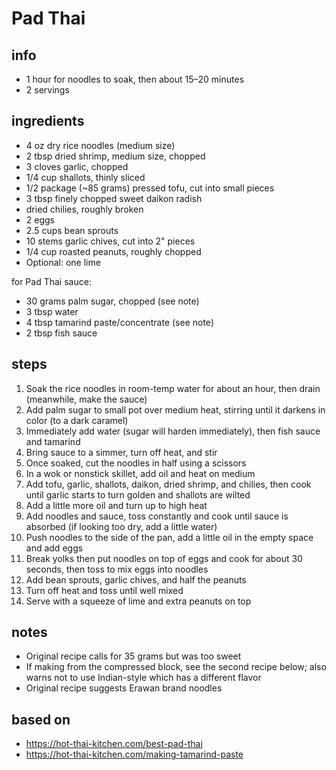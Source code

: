 # Pad Thai  

## info  
* 1 hour for noodles to soak, then about 15–20 minutes  
* 2 servings

## ingredients
* 4 oz dry rice noodles (medium size)  
* 2 tbsp dried shrimp, medium size, chopped  
* 3 cloves garlic, chopped  
* 1/4 cup shallots, thinly sliced  
* 1/2 package (\~85 grams) pressed tofu, cut into small pieces  
* 3 tbsp finely chopped sweet daikon radish  
* dried chilies, roughly broken  
* 2 eggs  
* 2.5 cups bean sprouts  
* 10 stems garlic chives, cut into 2" pieces  
* 1/4 cup roasted peanuts, roughly chopped  
* Optional: one lime  

for Pad Thai sauce:  
* 30 grams palm sugar, chopped (see note)  
* 3 tbsp water  
* 4 tbsp tamarind paste/concentrate (see note)  
* 2 tbsp fish sauce  

## steps  
1. Soak the rice noodles in room-temp water for about an hour, then drain (meanwhile, make the sauce)  
2. Add palm sugar to small pot over medium heat, stirring until it darkens in color (to a dark caramel)  
3. Immediately add water (sugar will harden immediately), then fish sauce and tamarind  
4. Bring sauce to a simmer, turn off heat, and stir  
5. Once soaked, cut the noodles in half using a scissors  
6. In a wok or nonstick skillet, add oil and heat on medium  
7. Add tofu, garlic, shallots, daikon, dried shrimp, and chilies, then cook until garlic starts to turn golden and shallots are wilted  
8. Add a little more oil and turn up to high heat  
9. Add noodles and sauce, toss constantly and cook until sauce is absorbed (if looking too dry, add a little water)  
10. Push noodles to the side of the pan, add a little oil in the empty space and add eggs  
11. Break yolks then put noodles on top of eggs and cook for about 30 seconds, then toss to mix eggs into noodles  
12. Add bean sprouts, garlic chives, and half the peanuts  
13. Turn off heat and toss until well mixed  
14. Serve with a squeeze of lime and extra peanuts on top  

## notes  
* Original recipe calls for 35 grams but was too sweet  
* If making from the compressed block, see the second recipe below; also warns not to use Indian-style which has a different flavor  
* Original recipe suggests Erawan brand noodles

## based on  
* https://hot-thai-kitchen.com/best-pad-thai  
* https://hot-thai-kitchen.com/making-tamarind-paste

